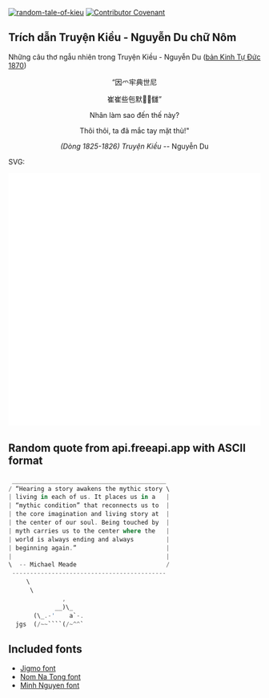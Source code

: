 [![random-tale-of-kieu](https://github.com/huuquyet/random-tale-of-kieu/actions/workflows/random-tale-of-kieu.yml/badge.svg)](https://github.com/huuquyet/random-tale-of-kieu/actions/workflows/random-tale-of-kieu.yml)
[![Contributor Covenant](https://img.shields.io/badge/Contributor%20Covenant-2.1-4baaaa.svg)](.github/CODE_OF_CONDUCT.md "Contributor Covenant 2.1")

## Trích dẫn Truyện Kiều - Nguyễn Du chữ Nôm

Những câu thơ ngẫu nhiên trong Truyện Kiều - Nguyễn Du ([bản Kinh Tự Đức 1870](https://vi.wikisource.org/wiki/Truy%E1%BB%87n_Ki%E1%BB%81u_(b%E1%BA%A3n_Kinh_T%E1%BB%B1_%C4%90%E1%BB%A9c_1870)))

<div align="center">
<!-- START_KIEU -->
      <p class="nom">“因爫牢典世尼</p>
      <p class="nom">崔崔些㐌默𢬣󰘚讎”</p>
      <p class="quocngu">Nhân làm sao đến thế này?</p>
      <p class="quocngu">Thôi thôi, ta đã mắc tay mặt thù!"</p>
      <p class="author"><i>(Dòng 1825-1826) Truyện Kiều</i> -- Nguyễn Du</p>
<!-- END_KIEU -->
</div>

SVG:

<div align="center">
  <img src="./assets/random-kieu.svg" alt="The Tale of Kieu - Nguyen Du">
</div>

## Random quote from api.freeapi.app with ASCII format

<!-- START_QUOTE -->
```rust
 ___________________________________________
/ “Hearing a story awakens the mythic story \
| living in each of us. It places us in a   |
| “mythic condition” that reconnects us to  |
| the core imagination and living story at  |
| the center of our soul. Being touched by  |
| myth carries us to the center where the   |
| world is always ending and always         |
| beginning again.”                         |
|                                           |
\  -- Michael Meade                         /
 -------------------------------------------
     \
      \
               ,
             __)\_  
       (\_.-'    a`-.
  jgs  (/~~````(/~^^` 

```
<!-- END_QUOTE -->

## Included fonts

- [Jigmo font](https://github.com/kamichikoichi/jigmo)
- [Nom Na Tong font](https://github.com/nomfoundation/font)
- [Minh Nguyen font](https://github.com/TKYKmori/Minh-Nguyen)

